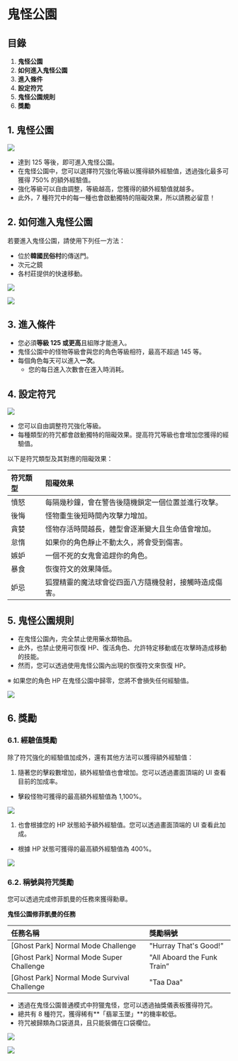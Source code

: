 # 鬼怪公園
## 目錄
1.  **鬼怪公園**
2.  **如何進入鬼怪公園**
3.  **進入條件**
4.  **設定符咒**
5.  **鬼怪公園規則**
6.  **獎勵**
## 1. 鬼怪公園

![](https://aliceric27s-organization.gitbook.io/images/msn-101/beginners-guide/monster-and-dungeon/image_1747236326105_222.png)

*   達到 125 等後，即可進入鬼怪公園。
*   在鬼怪公園中，您可以選擇符咒強化等級以獲得額外經驗值，透過強化最多可獲得 750% 的額外經驗值。
*   強化等級可以自由調整，等級越高，您獲得的額外經驗值就越多。
*   此外，7 種符咒中的每一種也會啟動獨特的阻礙效果，所以請務必留意！
## 2. 如何進入鬼怪公園

若要進入鬼怪公園，請使用下列任一方法：

*   位於**韓國民俗村**的傳送門。
*   次元之鏡
*   各村莊提供的快速移動。

![](https://aliceric27s-organization.gitbook.io/images/msn-101/beginners-guide/monster-and-dungeon/image_1747236326105_71.png)

![](https://aliceric27s-organization.gitbook.io/images/msn-101/beginners-guide/monster-and-dungeon/image_1747236326105_956.png)

## 3. 進入條件
*   您必須**等級 125 或更高**且組隊才能進入。
*   鬼怪公園中的怪物等級會與您的角色等級相符，最高不超過 145 等。
*   每個角色每天可以進入**一次**。
    *   您的每日進入次數會在進入時消耗。
## 4. 設定符咒

![](https://aliceric27s-organization.gitbook.io/images/msn-101/beginners-guide/monster-and-dungeon/image_1747236326105_157.png)

*   您可以自由調整符咒強化等級。
*   每種類型的符咒都會啟動獨特的阻礙效果。提高符咒等級也會增加您獲得的經驗值。

以下是符咒類型及其對應的阻礙效果：

| 符咒類型 | 阻礙效果 |
|:---|:---|
| 憤怒 | 每隔幾秒鐘，會在警告後隨機鎖定一個位置並進行攻擊。 |
| 後悔 | 怪物重生後短時間內攻擊力增加。 |
| 貪婪 | 怪物存活時間越長，體型會逐漸變大且生命值會增加。 |
| 怠惰 | 如果你的角色靜止不動太久，將會受到傷害。 |
| 嫉妒 | 一個不死的女鬼會追趕你的角色。 |
| 暴食 | 恢復符文的效果降低。 |
| 妒忌 | 狐狸精靈的魔法球會從四面八方隨機發射，接觸時造成傷害。 |

## 5. 鬼怪公園規則
*   在鬼怪公園內，完全禁止使用藥水類物品。
*   此外，也禁止使用可恢復 HP、復活角色、允許特定移動或在攻擊時造成移動的技能。
*   然而，您可以透過使用鬼怪公園內出現的恢復符文來恢復 HP。

※ 如果您的角色 HP 在鬼怪公園中歸零，您將不會損失任何經驗值。

![](https://aliceric27s-organization.gitbook.io/images/msn-101/beginners-guide/monster-and-dungeon/image_1747236326105_615.png)

## 6. 獎勵
### 6.1. 經驗值獎勵

除了符咒強化的經驗值加成外，還有其他方法可以獲得額外經驗值：

1.  隨著您的擊殺數增加，額外經驗值也會增加。您可以透過畫面頂端的 UI 查看目前的加成率。
*   擊殺怪物可獲得的最高額外經驗值為 1,100%。

![](https://aliceric27s-organization.gitbook.io/images/msn-101/beginners-guide/monster-and-dungeon/image_1747236326105_307.png)

1.  也會根據您的 HP 狀態給予額外經驗值。您可以透過畫面頂端的 UI 查看此加成。
*   根據 HP 狀態可獲得的最高額外經驗值為 400%。

![](https://aliceric27s-organization.gitbook.io/images/msn-101/beginners-guide/monster-and-dungeon/image_1747236326105_25.png)

### 6.2. 稱號與符咒獎勵

您可以透過完成修菲凱曼的任務來獲得勳章。

**鬼怪公園修菲凱曼的任務**

| 任務名稱 | 獎勵稱號 |
|:---|:---|
| [Ghost Park] Normal Mode Challenge | "Hurray That's Good!” |
| [Ghost Park] Normal Mode Super Challenge | "All Aboard the Funk Train” |
| [Ghost Park] Normal Mode Survival Challenge | "Taa Daa" |

*   透過在鬼怪公園普通模式中狩獵鬼怪，您可以透過抽獎儀表板獲得符咒。
*   總共有 8 種符咒，獲得稀有**「翡翠玉墜」**的機率較低。
*   符咒被歸類為口袋道具，且只能裝備在口袋欄位。

![](https://aliceric27s-organization.gitbook.io/images/msn-101/beginners-guide/monster-and-dungeon/image_1747236326105_916.png)

![](https://aliceric27s-organization.gitbook.io/images/msn-101/beginners-guide/monster-and-dungeon/image_1747236326105_369.png)